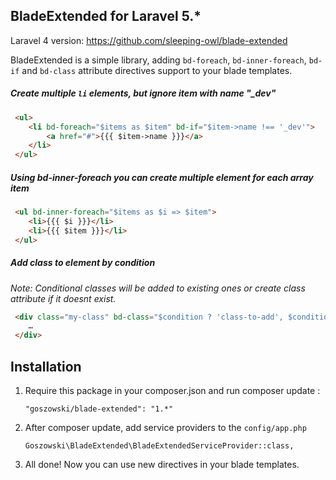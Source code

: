 ## BladeExtended for Laravel 5.*
Laravel 4 version: https://github.com/sleeping-owl/blade-extended

BladeExtended is a simple library, adding `bd-foreach`, `bd-inner-foreach`, `bd-if` and `bd-class` attribute directives support to your blade templates.



##### Create multiple `li` elements, but ignore item with name "_dev"

```html
 <ul>
 	<li bd-foreach="$items as $item" bd-if="$item->name !== '_dev'">
 		<a href="#">{{{ $item->name }}}</a>
 	</li>
 </ul>
```

##### Using bd-inner-foreach you can create multiple element for each array item

```html
 <ul bd-inner-foreach="$items as $i => $item">
 	<li>{{{ $i }}}</li>
 	<li>{{{ $item }}}</li>
 </ul>
```

##### Add class to element by condition

*Note: Conditional classes will be added to existing ones or create class attribute if it doesnt exist.*

```html
 <div class="my-class" bd-class="$condition ? 'class-to-add', $condition2 ? 'second-class-to-add'">
 	…
 </div>
```

## Installation

 1. Require this package in your composer.json and run composer update :

		"goszowski/blade-extended": "1.*"

 2. After composer update, add service providers to the `config/app.php`

	    Goszowski\BladeExtended\BladeExtendedServiceProvider::class,

 3. All done! Now you can use new directives in your blade templates.
 
